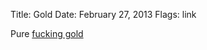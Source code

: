 Title: Gold
Date: February 27, 2013
Flags: link

Pure [fucking gold][1]

[1]: http://www.huffingtonpost.com/2013/02/26/earlie-johnsons-stolen-porn_n_2766196.html
